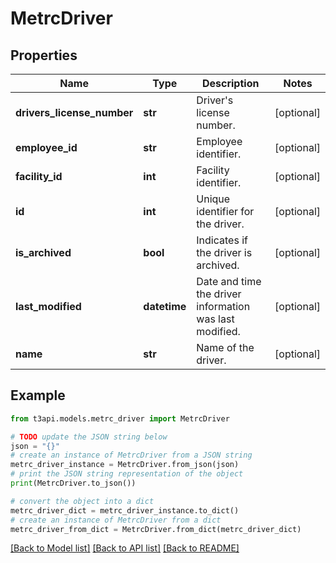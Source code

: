 # MetrcDriver


## Properties

Name | Type | Description | Notes
------------ | ------------- | ------------- | -------------
**drivers_license_number** | **str** | Driver&#39;s license number. | [optional] 
**employee_id** | **str** | Employee identifier. | [optional] 
**facility_id** | **int** | Facility identifier. | [optional] 
**id** | **int** | Unique identifier for the driver. | [optional] 
**is_archived** | **bool** | Indicates if the driver is archived. | [optional] 
**last_modified** | **datetime** | Date and time the driver information was last modified. | [optional] 
**name** | **str** | Name of the driver. | [optional] 

## Example

```python
from t3api.models.metrc_driver import MetrcDriver

# TODO update the JSON string below
json = "{}"
# create an instance of MetrcDriver from a JSON string
metrc_driver_instance = MetrcDriver.from_json(json)
# print the JSON string representation of the object
print(MetrcDriver.to_json())

# convert the object into a dict
metrc_driver_dict = metrc_driver_instance.to_dict()
# create an instance of MetrcDriver from a dict
metrc_driver_from_dict = MetrcDriver.from_dict(metrc_driver_dict)
```
[[Back to Model list]](../README.md#documentation-for-models) [[Back to API list]](../README.md#documentation-for-api-endpoints) [[Back to README]](../README.md)


